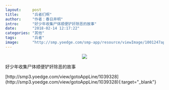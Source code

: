 ```yaml
---
layout:     post
title:      "兵者们啊"
author:     "作者：春日井明"
intro:      "好少年收集尸体顺便铲奸除恶的故事"
date:       "2018-02-14 12:17:22"
categories: "其他"
tags:       "兵者"
image:      "http://smp.yoedge.com/smp-app/resource/viewImage/1001247appline.png"
---
```

<div style="text-align: center">
<p><img src="http://smp.yoedge.com/smp-app/resource/viewImage/1001247appline.png"/></p>
</div>
<p class="post-meta">
<span>好少年收集尸体顺便铲奸除恶的故事</span>
</p>
[http://smp3.yoedge.com/view/gotoAppLine/1039328](http://smp3.yoedge.com/view/gotoAppLine/1039328){:target="_blank"}


